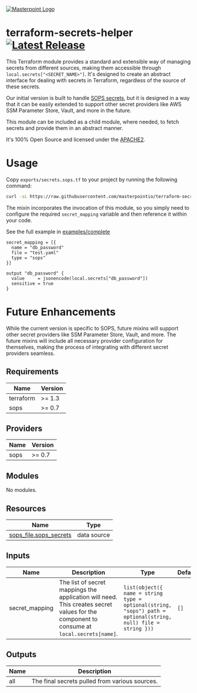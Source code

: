 [![Masterpoint Logo](https://i.imgur.com/RDLnuQO.png)](https://masterpoint.io)

# terraform-secrets-helper [![Latest Release](https://img.shields.io/github/release/masterpointio/terraform-secrets-helper.svg)](https://github.com/masterpointio/terraform-secrets-helper/releases/latest)

This Terraform module provides a standard and extensible way of managing secrets from different sources, making them accessible through `local.secrets["<SECRET_NAME>"]`. It's designed to create an abstract interface for dealing with secrets in Terraform, regardless of the source of these secrets.

Our initial version is built to handle [SOPS secrets](https://github.com/getsops/sops), but it is designed in a way that it can be easily extended to support other secret providers like AWS SSM Parameter Store, Vault, and more in the future.

This module can be included as a child module, where needed, to fetch secrets and provide them in an abstract manner.

It's 100% Open Source and licensed under the [APACHE2](LICENSE).

# Usage

Copy `exports/secrets.sops.tf` to your project by running the following command:

```sh
curl -sL https://raw.githubusercontent.com/masterpointio/terraform-secrets-helper/main/exports/secrets.sops.tf -o secrets.sops.tf
```

The mixin incorporates the invocation of this module, so you simply need to configure the required `secret_mapping` variable and then reference it within your code.

See the full example in [examples/complete](https://github.com/masterpointio/terraform-secrets-helper/tree/main/examples/complete)

```hcl
secret_mapping = [{
  name = "db_password"
  file = "test.yaml"
  type = "sops"
}]

output "db_password" {
  value     = jsonencode(local.secrets["db_password"])
  sensitive = true
}
```

# Future Enhancements

While the current version is specific to SOPS, future mixins will support other secret providers like SSM Parameter Store, Vault, and more. The future mixins will include all necessary provider configuration for themselves, making the process of integrating with different secret providers seamless.

<!-- BEGINNING OF PRE-COMMIT-TERRAFORM DOCS HOOK -->

## Requirements

| Name      | Version |
| --------- | ------- |
| terraform | >= 1.3  |
| sops      | >= 0.7  |

## Providers

| Name | Version |
| ---- | ------- |
| sops | >= 0.7  |

## Modules

No modules.

## Resources

| Name                                                                                                          | Type        |
| ------------------------------------------------------------------------------------------------------------- | ----------- |
| [sops_file.sops_secrets](https://registry.terraform.io/providers/carlpett/sops/latest/docs/data-sources/file) | data source |

## Inputs

| Name           | Description                                                                                                                              | Type                                                                                                          | Default | Required |
| -------------- | ---------------------------------------------------------------------------------------------------------------------------------------- | ------------------------------------------------------------------------------------------------------------- | ------- | :------: |
| secret_mapping | The list of secret mappings the application will need. This creates secret values for the component to consume at `local.secrets[name]`. | `list(object({ name = string type = optional(string, "sops") path = optional(string, null) file = string }))` | `[]`    |    no    |

## Outputs

| Name | Description                                    |
| ---- | ---------------------------------------------- |
| all  | The final secrets pulled from various sources. |

<!-- END OF PRE-COMMIT-TERRAFORM DOCS HOOK -->
